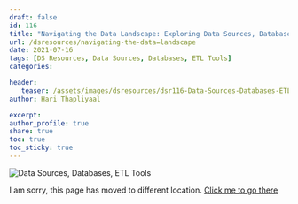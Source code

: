 ```yaml
---
draft: false
id: 116    
title: "Navigating the Data Landscape: Exploring Data Sources, Databases, and ETL Tools for Machine Learning Projects"
url: /dsresources/navigating-the-data=landscape
date: 2021-07-16
tags: [DS Resources, Data Sources, Databases, ETL Tools] 
categories: 

header:
   teaser: /assets/images/dsresources/dsr116-Data-Sources-Databases-ETL-Tools.jpg
author: Hari Thapliyaal   

excerpt:   
author_profile: true   
share: true   
toc: true   
toc_sticky: true 
---
```


![Data Sources, Databases, ETL Tools](/assets/images/dsresources/dsr116-Data-Sources-Databases-ETL-Tools.jpg)      

I am sorry, this page has moved to different location. [Click me to go there](/dsblog/navigating-the-data=landscape)